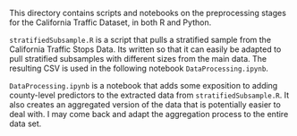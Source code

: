 This directory contains scripts and notebooks on the preprocessing stages for the California Traffic Dataset, in both R and Python.

`stratifiedSubsample.R` is a script that pulls a stratified sample from the California Traffic Stops Data. Its written so that it can easily be adapted to pull stratified subsamples with different sizes from  the main data. The resulting CSV is used in the following notebook `DataProcessing.ipynb`.

`DataProcessing.ipynb` is a notebook that adds some exposition to adding county-level predictors to the extracted data from `stratifiedSubsample.R`. It also creates an aggregated version of the data that is potentially easier to deal with. I may come back and adapt the aggregation process to the entire data set.
